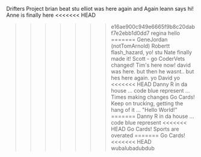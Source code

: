 Drifters Project
brian beat stu
elliot was here again and Again
leann says hi!
Anne is finally here
<<<<<<< HEAD
>>>>>>> e16ae900c949e6665f9b8c20dabf7e2ebb1d0dd7
regina hello
=======
GeneJordan (notTomArnold)
Robertt flash_hazard, yo!
stu
Nate finally made it!
Scott - go CoderVets
changed!
Tim's here now!
david was here. but then he wasnt.. but hes here again. 
yo
David
yo
<<<<<<< HEAD
Danny R in da house ... code blue represent ... Times making changes
Go Cards!
Keep on trucking, getting the hang of it ... "Hello World!"
=======
Danny R in da house ... code blue represent
<<<<<<< HEAD
Go Cards! 
Sports are overated 
=======
Go Cards!
<<<<<<< HEAD
wubalubadubdub